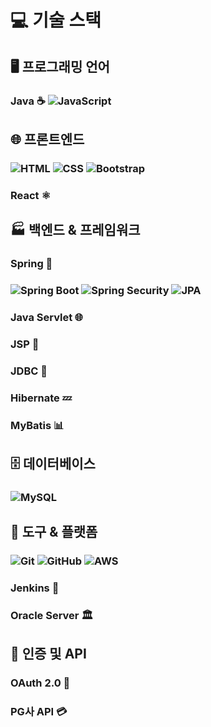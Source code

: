 # 💻 기술 스택
## 🖥️ 프로그래밍 언어
### Java ☕ ![JavaScript](https://img.shields.io/badge/JavaScript-F7DF1E?logo=javascript&logoColor=black)  
## 🌐 프론트엔드
### ![HTML](https://img.shields.io/badge/HTML-E34F26?logo=html5&logoColor=white)  ![CSS](https://img.shields.io/badge/CSS-1572B6?logo=css3&logoColor=white)  ![Bootstrap](https://img.shields.io/badge/Bootstrap-7952B3?logo=bootstrap&logoColor=white)
### React ⚛️
## 🏭 백엔드 & 프레임워크
### Spring 🌱
### ![Spring Boot](https://img.shields.io/badge/Spring%20Boot-6DB33F?logo=springboot&logoColor=white)  ![Spring Security](https://img.shields.io/badge/Spring%20Security-6DB33F?logo=springsecurity&logoColor=white)  ![JPA](https://img.shields.io/badge/JPA-6DB33F?logo=hibernate&logoColor=white)  
### Java Servlet 🌐
### JSP 📄
### JDBC 🔌
### Hibernate 💤
### MyBatis 📊
## 🗄️ 데이터베이스
### ![MySQL](https://img.shields.io/badge/MySQL-4479A1?logo=mysql&logoColor=white)  
## 🔧 도구 & 플랫폼
### ![Git](https://img.shields.io/badge/Git-F05032?logo=git&logoColor=white)  ![GitHub](https://img.shields.io/badge/GitHub-181717?logo=github&logoColor=white)  ![AWS](https://img.shields.io/badge/AWS-232F3E?logo=amazonaws&logoColor=white)
### Jenkins 🎩
### Oracle Server 🏛️
## 🔑 인증 및 API
### OAuth 2.0 🔑
### PG사 API 💳
